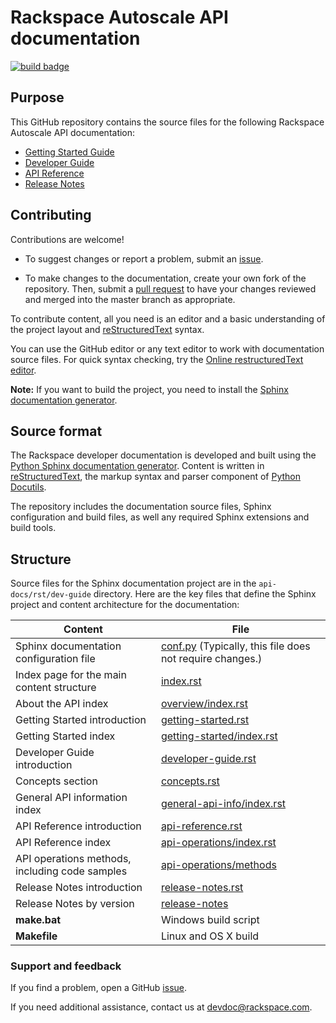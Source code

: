 # Rackspace Autoscale API documentation

[![build badge](https://build.developer.rackspace.com/rackerlabs/otter/badge?branch=master)](https://build.developer.rackspace.com/rackerlabs/otter/)

## Purpose

This GitHub repository contains the source files for the following Rackspace Autoscale API documentation:

* [Getting Started Guide](https://developer.rackspace.com/docs/autoscale/v1/developer-guide/#getting-started)
* [Developer Guide](https://developer.rackspace.com/docs/autoscale/v1/developer-guide/)
* [API Reference](https://developer.rackspace.com/docs/autoscale/v1/developer-guide/#api-reference)
* [Release Notes](https://developer.rackspace.com/docs/autoscale/v1/developer-guide/#release-notes)


## Contributing

Contributions are welcome! 

* To suggest changes or report a problem, submit an [issue](https://github.com/rackerlabs/otter/issues). 

* To make changes to the documentation, create your own fork of the repository. Then, submit a [pull 
request](https://github.com/rackerlabs/otter/compare?expand=1) to have your changes reviewed 
and merged into the master branch as appropriate.

To contribute content, all you need is an editor and a 
basic understanding of the project layout and [reStructuredText](http://sphinx-doc.org/rest.html) syntax.

You can use the GitHub editor or any text editor to work with documentation source files. For quick syntax checking, try the 
[Online restructuredText editor](http://rst.ninjs.org/). 

**Note:** If you want to build the project, you need to install the [Sphinx documentation generator](http://www.sphinx-doc.org/en/stable/install.html). 

## Source format

The Rackspace developer documentation is developed and built using the [Python Sphinx documentation generator](http://sphinx-doc.org/). Content is 
written in [reStructuredText](http://sphinx-doc.org/rest.html), the markup syntax and parser component of 
[Python Docutils](http://docutils.sourceforge.net/index.html).

The repository includes the documentation source files, 
Sphinx configuration and build files, as well any required Sphinx 
extensions and build tools. 

## Structure

Source files for the Sphinx documentation project are in the ``api-docs/rst/dev-guide`` directory. Here are the key files that define 
the Sphinx project and content architecture for the documentation: 

Content | File
--- | ---
|Sphinx documentation configuration file|[conf.py](https://github.com/rackerlabs/otter/blob/master/api-docs/rst/dev-guide/conf.py) (Typically, this file does not require changes.)
|Index page for the main content structure|[index.rst](https://github.com/rackerlabs/otter/blob/master/api-docs/rst/dev-guide/index.rst)
|About the API index| [overview/index.rst](https://github.com/rackerlabs/otter/blob/master/api-docs/rst/dev-guide/overview/index.rst)
|Getting Started introduction|[getting-started.rst](https://github.com/rackerlabs/otter/blob/master/api-docs/rst/dev-guide/getting-started.rst)
|Getting Started index|[getting-started/index.rst](https://github.com/rackerlabs/otter/blob/master/api-docs/rst/dev-guide/getting-started/index.rst)
|Developer Guide introduction|[developer-guide.rst](https://github.com/rackerlabs/otter/blob/master/api-docs/rst/dev-guide/developer-guide.rst)
|Concepts section| [concepts.rst](https://github.com/rackerlabs/otter/blob/master/api-docs/rst/dev-guide/concepts.rst)
|General API information index|[general-api-info/index.rst](https://github.com/rackerlabs/otter/blob/master/api-docs/rst/dev-guide/general-api-info/index.rst)
|API Reference introduction|[api-reference.rst](https://github.com/rackerlabs/otter/blob/master/api-docs/rst/dev-guide/api-reference.rst)
|API Reference index|[api-operations/index.rst](https://github.com/rackerlabs/otter/blob/master/api-docs/rst/dev-guide/api-operations/index.rst)
|API operations methods, including code samples|[api-operations/methods](https://github.com/rackerlabs/otter/tree/master/api-docs/rst/dev-guide/api-operations/methods) 
|Release Notes introduction|[release-notes.rst](https://github.com/rackerlabs/otter/blob/master/api-docs/rst/dev-guide/release-notes.rst)
|Release Notes by version|[release-notes](https://github.com/rackerlabs/otter/tree/master/api-docs/rst/dev-guide/release-notes)
|**make.bat**|Windows build script
|**Makefile**| Linux and OS X build

### Support and feedback

If you find a problem, open a GitHub [issue](https://github.com/rackerlabs/otter/issues).

If you need additional assistance, contact us at [devdoc@rackspace.com](mailto:devdoc@rackspace.com).
